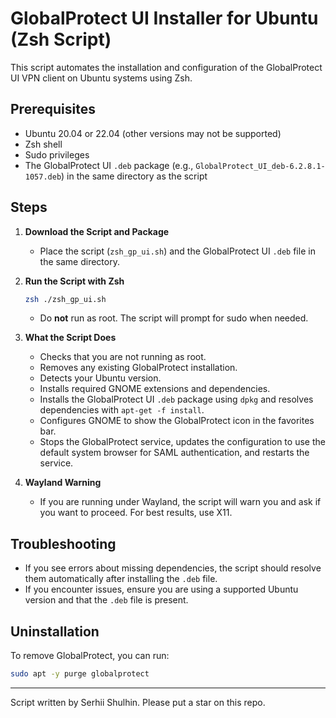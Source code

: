 # GlobalProtect UI Installer for Ubuntu (Zsh Script)

This script automates the installation and configuration of the GlobalProtect UI VPN client on Ubuntu systems using Zsh.

## Prerequisites

- Ubuntu 20.04 or 22.04 (other versions may not be supported)
- Zsh shell
- Sudo privileges
- The GlobalProtect UI `.deb` package (e.g., `GlobalProtect_UI_deb-6.2.8.1-1057.deb`) in the same directory as the script

## Steps

1. **Download the Script and Package**

   - Place the script (`zsh_gp_ui.sh`) and the GlobalProtect UI `.deb` file in the same directory.

2. **Run the Script with Zsh**

   ```sh
   zsh ./zsh_gp_ui.sh
   ```

   - Do **not** run as root. The script will prompt for sudo when needed.

3. **What the Script Does**

   - Checks that you are not running as root.
   - Removes any existing GlobalProtect installation.
   - Detects your Ubuntu version.
   - Installs required GNOME extensions and dependencies.
   - Installs the GlobalProtect UI `.deb` package using `dpkg` and resolves dependencies with `apt-get -f install`.
   - Configures GNOME to show the GlobalProtect icon in the favorites bar.
   - Stops the GlobalProtect service, updates the configuration to use the default system browser for SAML authentication, and restarts the service.

4. **Wayland Warning**
   - If you are running under Wayland, the script will warn you and ask if you want to proceed. For best results, use X11.

## Troubleshooting

- If you see errors about missing dependencies, the script should resolve them automatically after installing the `.deb` file.
- If you encounter issues, ensure you are using a supported Ubuntu version and that the `.deb` file is present.

## Uninstallation

To remove GlobalProtect, you can run:

```sh
sudo apt -y purge globalprotect
```

---

Script written by Serhii Shulhin. Please put a star on this repo.

